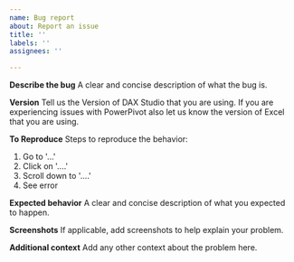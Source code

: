 ```yaml
---
name: Bug report
about: Report an issue
title: ''
labels: ''
assignees: ''

---
```


**Describe the bug**
A clear and concise description of what the bug is.

**Version**
Tell us the Version of DAX Studio that you are using. If you are experiencing issues with PowerPivot also let us know the version of Excel that you are using.

**To Reproduce**
Steps to reproduce the behavior:
1. Go to '...'
2. Click on '....'
3. Scroll down to '....'
4. See error

**Expected behavior**
A clear and concise description of what you expected to happen.

**Screenshots**
If applicable, add screenshots to help explain your problem.

**Additional context**
Add any other context about the problem here.